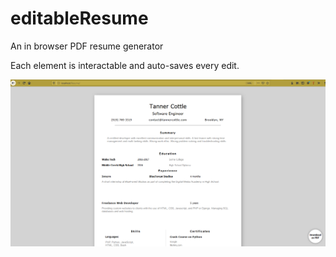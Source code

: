 # editableResume
An in browser PDF resume generator

Each element is interactable and auto-saves every edit. 

![Image of Yaktocat](screenshot.png)
